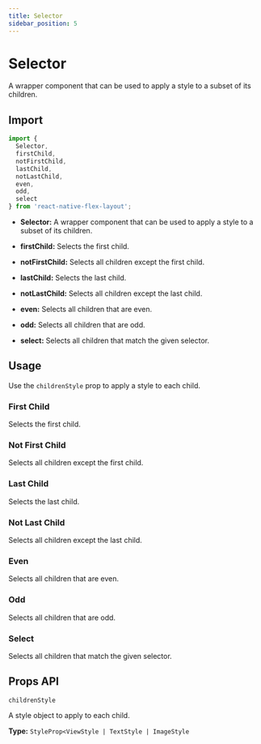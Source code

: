 ```yaml
---
title: Selector
sidebar_position: 5
---
```


# Selector

A wrapper component that can be used to apply a style to a subset of its children.

## Import

```js
import {
  Selector,
  firstChild,
  notFirstChild,
  lastChild,
  notLastChild,
  even,
  odd,
  select
} from 'react-native-flex-layout';
```

- **Selector:** A wrapper component that can be used to apply a style to a subset of its children.


- **firstChild:** Selects the first child.
- **notFirstChild:** Selects all children except the first child.
- **lastChild:** Selects the last child.
- **notLastChild:** Selects all children except the last child.
- **even:** Selects all children that are even.
- **odd:** Selects all children that are odd.
- **select:** Selects all children that match the given selector.

## Usage

Use the `childrenStyle` prop to apply a style to each child.

### First Child

Selects the first child.

### Not First Child

Selects all children except the first child.

### Last Child

Selects the last child.

### Not Last Child

Selects all children except the last child.

### Even

Selects all children that are even.

### Odd

Selects all children that are odd.

### Select

Selects all children that match the given selector.

## Props API

`childrenStyle`

A style object to apply to each child.

**Type:** `StyleProp<ViewStyle | TextStyle | ImageStyle`
